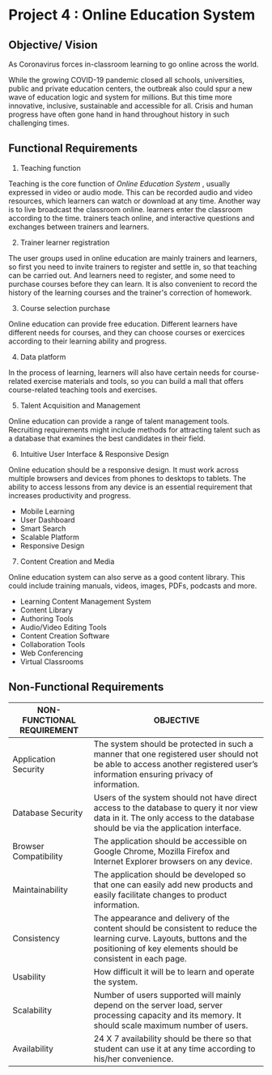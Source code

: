 # Project 4 : Online Education System

## Objective/ Vision

As Coronavirus forces in-classroom learning to go online across the world.

While the growing COVID-19 pandemic closed all schools, universities, public and private education centers, the outbreak also could spur a new wave of education logic and system for millions. But this time more innovative, inclusive, sustainable and accessible for all. Crisis and human progress have often gone hand in hand throughout history in such challenging times. 

## Functional Requirements
1. Teaching function

Teaching is the core function of *Online Education System* , usually expressed in video or audio mode. This can be recorded audio and video resources, which learners can watch or download at any time. Another way is to live broadcast the classroom online. learners enter the classroom according to the time. trainers teach online, and interactive questions and exchanges between trainers and learners.

2. Trainer learner registration

The user groups used in online education are mainly trainers and learners, so first you need to invite trainers to register and settle in, so that teaching can be carried out. And learners need to register, and some need to purchase courses before they can learn. It is also convenient to record the history of the learning courses and the trainer's correction of homework.

3. Course selection purchase

Online education can provide free education. Different learners have different needs for courses, and they can choose courses or exercices according to their learning ability and progress.

4. Data platform

In the process of learning, learners will also have certain needs for course-related exercise materials and tools, so you can build a mall that offers course-related teaching tools and exercises.

5. Talent Acquisition and Management

Online education can provide a range of talent management tools. Recruiting requirements might include methods for attracting talent such as a database that examines the best candidates in their field.

6. Intuitive User Interface & Responsive Design

Online education should be a responsive design. It must work across multiple browsers and devices from phones to desktops to tablets. The ability to access lessons from any device is an essential requirement that increases productivity and progress.
* Mobile Learning
* User Dashboard
* Smart Search
* Scalable Platform
* Responsive Design

7. Content Creation and Media

Online education system can also serve as a good content library. This could include training manuals, videos, images, PDFs, podcasts and more.
* Learning Content Management System
* Content Library
* Authoring Tools
* Audio/Video Editing Tools
* Content Creation Software
* Collaboration Tools
* Web Conferencing
* Virtual Classrooms

## Non-Functional Requirements

|NON-FUNCTIONAL REQUIREMENT|OBJECTIVE| 
| -------------------------| -----------|
| Application Security | The system should be protected in such a manner that one registered user should not be able to access another registered user’s information ensuring privacy of information. | 
| Database Security | Users of the system should not have direct access to the database to query it nor view data in it. The only access to the database should be via the application interface.| 
| Browser Compatibility | The application should be accessible on Google Chrome, Mozilla Firefox and Internet Explorer browsers on any device.| 
| Maintainability | The application should be developed so that one can easily add new products and easily facilitate changes to product information.| 
| Consistency | The appearance and delivery of the content should be consistent to reduce the learning curve. Layouts, buttons and the positioning of key elements should be consistent in each page.| 
| Usability | How difficult it will be to learn and operate the system.| 
| Scalability | Number of users supported will mainly depend on the server load, server processing capacity and its memory. It should scale maximum number of users. | 
| Availability | 24 X 7 availability should be there so that student can use it at any time according to his/her convenience.| 




